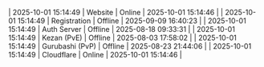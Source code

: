| 2025-10-01 15:14:49 | Website | Online | 2025-10-01 15:14:46 |
| 2025-10-01 15:14:49 | Registration | Offline | 2025-09-09 16:40:23 |
| 2025-10-01 15:14:49 | Auth Server | Offline | 2025-08-18 09:33:31 |
| 2025-10-01 15:14:49 | Kezan (PvE) | Offline | 2025-08-03 17:58:02 |
| 2025-10-01 15:14:49 | Gurubashi (PvP) | Offline | 2025-08-23 21:44:06 |
| 2025-10-01 15:14:49 | Cloudflare | Online | 2025-10-01 15:14:46 |
